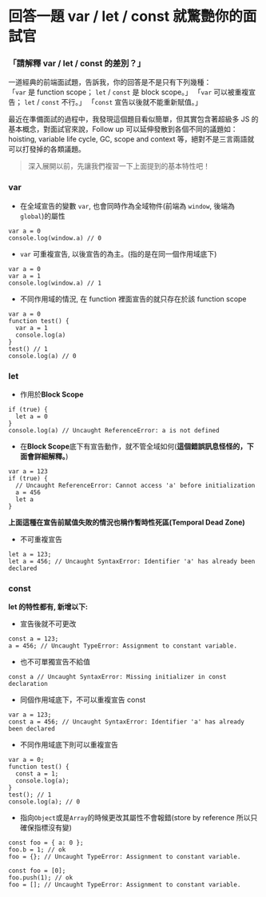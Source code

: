 # 回答一題 var / let / const 就驚艷你的面試官

### 「請解釋 var / let / const 的差別？」

一道經典的前端面試題，告訴我，你的回答是不是只有下列幾種：<br>
「`var` 是 function scope； `let` / `const` 是 block scope。」
「`var` 可以被重複宣告； `let` / `const` 不行。」
「`const` 宣告以後就不能重新賦值。」

最近在準備面試的過程中，我發現這個題目看似簡單，但其實包含著超級多 JS 的基本概念，對面試官來說，Follow up 可以延伸發散到各個不同的議題如：hoisting, variable life cycle, GC, scope and context 等，絕對不是三言兩語就可以打發掉的各類議題。

> 深入展開以前，先讓我們複習一下上面提到的基本特性吧！

### var

- 在全域宣告的變數 `var`, 也會同時作為全域物件(前端為 `window`, 後端為 `global`)的屬性

```
var a = 0
console.log(window.a) // 0
```

- `var` 可重複宣告, 以後宣告的為主。(指的是在同一個作用域底下)

```
var a = 0
var a = 1
console.log(window.a) // 1
```

- 不同作用域的情況, 在 function 裡面宣告的就只存在於該 function scope

```
var a = 0
function test() {
  var a = 1
  console.log(a)
}
test() // 1
console.log(a) // 0
```

### let

- 作用於**Block Scope**

```
if (true) {
  let a = 0
}
console.log(a) // Uncaught ReferenceError: a is not defined
```

- 在**Block Scope**底下有宣告動作，就不管全域如何(**這個錯誤訊息怪怪的，下面會詳細解釋。**)

```
var a = 123
if (true) {
  // Uncaught ReferenceError: Cannot access 'a' before initialization
  a = 456
  let a
}
```

**上面這種在宣告前賦值失敗的情況也稱作暫時性死區(Temporal Dead Zone)**

- 不可重複宣告

```
let a = 123;
let a = 456; // Uncaught SyntaxError: Identifier 'a' has already been declared
```

### const

**let 的特性都有, 新增以下:**

- 宣告後就不可更改

```
const a = 123;
a = 456; // Uncaught TypeError: Assignment to constant variable.
```

- 也不可單獨宣告不給值

```
const a // Uncaught SyntaxError: Missing initializer in const declaration
```

- 同個作用域底下，不可以重複宣告 const

```
var a = 123;
const a = 456; // Uncaught SyntaxError: Identifier 'a' has already been declared
```

- 不同作用域底下則可以重複宣告

```
var a = 0;
function test() {
  const a = 1;
  console.log(a);
}
test(); // 1
console.log(a); // 0
```

- 指向`Object`或是`Array`的時候更改其屬性不會報錯(store by reference 所以只確保指標沒有變)

```
const foo = { a: 0 };
foo.b = 1; // ok
foo = {}; // Uncaught TypeError: Assignment to constant variable.
```

```
const foo = [0];
foo.push(1); // ok
foo = []; // Uncaught TypeError: Assignment to constant variable.
```
